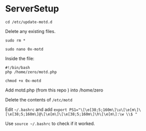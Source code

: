 # ServerSetup

`cd /etc/update-motd.d`

Delete any existing files.

`sudo rm *`

`sudo nano 0x-motd`

Inside the file:

```
#!/bin/bash
php /home/zero/motd.php
```

`chmod +x 0x-motd`

Add motd.php (from this repo ) into /home/zero

Delete the contents of `/etc/motd`

Edit  `~/.bashrc` and add
`export PS1="\[\e[38;5;160m\]\u\[\e[m\]\[\e[38;5;160m\]@\[\e[m\]\[\e[38;5;160m\]\h\[\e[m\]:\w \\$ "` 

Use `source ~/.bashrc` to check if it worked.

